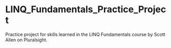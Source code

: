# LINQ_Fundamentals_Practice_Project
 
Practice project for skills learned in the LINQ Fundamentals course by Scott Allen on Pluralsight.
